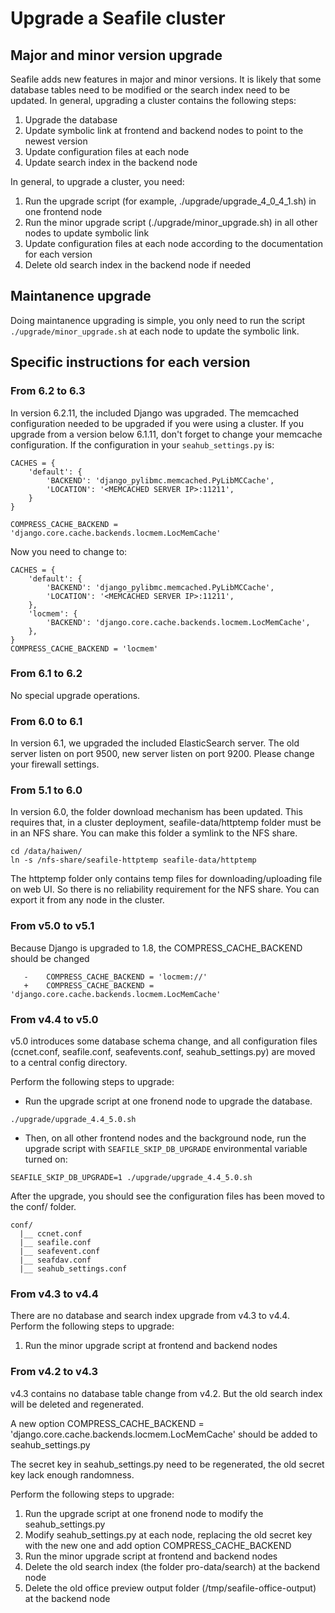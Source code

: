 # Upgrade a Seafile cluster

## Major and minor version upgrade

Seafile adds new features in major and minor versions. It is likely that some database tables need to be modified or the search index need to be updated. In general, upgrading a cluster contains the following steps:

1. Upgrade the database
2. Update symbolic link at frontend and backend nodes to point to the newest version
3. Update configuration files at each node
4. Update search index in the backend node

In general, to upgrade a cluster, you need:

1. Run the upgrade script (for example, ./upgrade/upgrade_4_0_4_1.sh) in one frontend node
2. Run the minor upgrade script (./upgrade/minor_upgrade.sh) in all other nodes to update symbolic link
3. Update configuration files at each node according to the documentation for each version
4. Delete old search index in the backend node if needed

## Maintanence upgrade

Doing maintanence upgrading is simple, you only need to run the script `./upgrade/minor_upgrade.sh` at each node to update the symbolic link.

## Specific instructions for each version

### From 6.2 to 6.3

In version 6.2.11, the included Django was upgraded. The memcached configuration needed to be upgraded if you were using a cluster. If you upgrade from a version below 6.1.11, don't forget to change your memcache configuration. If the configuration in your `seahub_settings.py` is:

```
CACHES = {
    'default': {
        'BACKEND': 'django_pylibmc.memcached.PyLibMCCache',
        'LOCATION': '<MEMCACHED SERVER IP>:11211',
    }
}

COMPRESS_CACHE_BACKEND = 'django.core.cache.backends.locmem.LocMemCache'
```

Now you need to change to:

```
CACHES = {
    'default': {
        'BACKEND': 'django_pylibmc.memcached.PyLibMCCache',
        'LOCATION': '<MEMCACHED SERVER IP>:11211',
    },
    'locmem': {
        'BACKEND': 'django.core.cache.backends.locmem.LocMemCache',
    },
}
COMPRESS_CACHE_BACKEND = 'locmem'
```

### From 6.1 to 6.2

No special upgrade operations.

### From 6.0 to 6.1

In version 6.1, we upgraded the included ElasticSearch server. The old server listen on port 9500, new server listen on port 9200. Please change your firewall settings.


### From 5.1 to 6.0

In version 6.0, the folder download mechanism has been updated. This requires that, in a cluster deployment, seafile-data/httptemp folder must be in an NFS share. You can make this folder a symlink to the NFS share.

```
cd /data/haiwen/
ln -s /nfs-share/seafile-httptemp seafile-data/httptemp
```

The httptemp folder only contains temp files for downloading/uploading file on web UI. So there is no reliability requirement for the NFS share. You can export it from any node in the cluster.


### From v5.0 to v5.1

Because Django is upgraded to 1.8, the COMPRESS_CACHE_BACKEND should be changed

```
   -    COMPRESS_CACHE_BACKEND = 'locmem://'
   +    COMPRESS_CACHE_BACKEND = 'django.core.cache.backends.locmem.LocMemCache'
```

### From v4.4 to v5.0

v5.0 introduces some database schema change, and all configuration files (ccnet.conf, seafile.conf, seafevents.conf, seahub_settings.py) are moved to a central config directory.

Perform the following steps to upgrade:

- Run the upgrade script at one fronend node to upgrade the database.
```
./upgrade/upgrade_4.4_5.0.sh
```
- Then, on all other frontend nodes and the background node, run the upgrade script with `SEAFILE_SKIP_DB_UPGRADE` environmental variable turned on:
```
SEAFILE_SKIP_DB_UPGRADE=1 ./upgrade/upgrade_4.4_5.0.sh
```

After the upgrade, you should see the configuration files has been moved to the conf/ folder.

```
conf/
  |__ ccnet.conf
  |__ seafile.conf
  |__ seafevent.conf
  |__ seafdav.conf
  |__ seahub_settings.conf
```


### From v4.3 to v4.4

There are no database and search index upgrade from v4.3 to v4.4. Perform the following steps to upgrade:

1. Run the minor upgrade script at frontend and backend nodes

### From v4.2 to v4.3

v4.3 contains no database table change from v4.2. But the old search index will be deleted and regenerated.

A new option COMPRESS_CACHE_BACKEND = 'django.core.cache.backends.locmem.LocMemCache' should be added to seahub_settings.py

The secret key in seahub_settings.py need to be regenerated, the old secret key lack enough randomness.

Perform the following steps to upgrade:

1. Run the upgrade script at one fronend node to modify the seahub_settings.py
2. Modify seahub_settings.py at each node, replacing the old secret key with the new one and add option COMPRESS_CACHE_BACKEND
3. Run the minor upgrade script at frontend and backend nodes
4. Delete the old search index (the folder pro-data/search) at the backend node
5. Delete the old office preview output folder (/tmp/seafile-office-output) at the backend node
